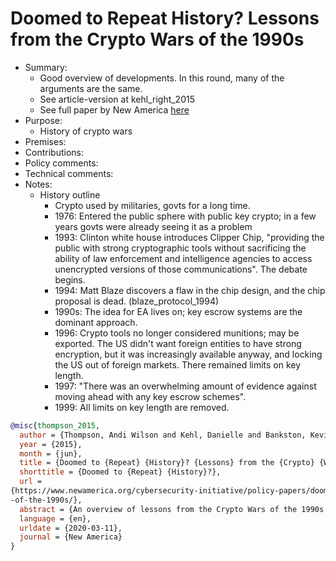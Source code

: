 # Doomed to Repeat History? Lessons from the Crypto Wars of the 1990s

- Summary:
  - Good overview of developments. In this round, many of the arguments are the same.
  - See article-version at kehl_right_2015
  - See full paper by New America [here](https://static.newamerica.org/attachments/3407-doomed-to-repeat-history-lessons-from-the-crypto-wars-of-the-1990s/Crypto%20Wars_ReDo.7cb491837ac541709797bdf868d37f52.pdf)
- Purpose:
  - History of crypto wars
- Premises:
- Contributions:
- Policy comments:
- Technical comments:
- Notes:
  - History outline
    - Crypto used by militaries, govts for a long time.
    - 1976: Entered the public sphere with public key crypto; in a few years govts were already seeing it as a problem
    - 1993: Clinton white house introduces Clipper Chip, "providing the public with strong cryptographic tools without
      sacrificing the ability of law enforcement and intelligence agencies to access unencrypted versions of those
      communications". The debate begins.
    - 1994: Matt Blaze discovers a flaw in the chip design, and the chip proposal is dead. (blaze_protocol_1994)
    - 1990s: The idea for EA lives on; key escrow systems are the dominant approach.
    - 1996: Crypto tools no longer considered munitions; may be exported. The US didn't want foreign entities to have
      strong encryption, but it was increasingly available anyway, and locking the US out of foreign markets. There
      remained limits on key length.
    - 1997: "There was an overwhelming amount of evidence against moving ahead with any key escrow schemes".
    - 1999: All limits on key length are removed.

```bib
@misc{thompson_2015,
  author = {Thompson, Andi Wilson and Kehl, Danielle and Bankston, Kevin},
  year = {2015},
  month = {jun},
  title = {Doomed to {Repeat} {History}? {Lessons} from the {Crypto} {Wars} of the 1990s},
  shorttitle = {Doomed to {Repeat} {History}?},
  url =
{https://www.newamerica.org/cybersecurity-initiative/policy-papers/doomed-to-repeat-history-lessons-from-the-crypto-wars
-of-the-1990s/},
  abstract = {An overview of lessons from the Crypto Wars of the 1990s for current policy-makers.},
  language = {en},
  urldate = {2020-03-11},
  journal = {New America}
}
```
